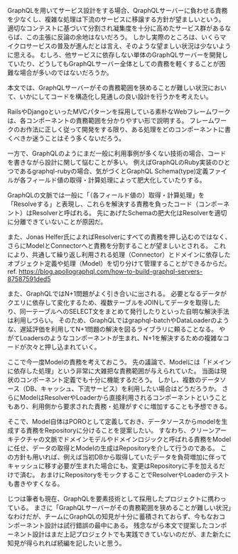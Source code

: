 GraphQLを用いてサービス設計をする場合、QraphQLサーバーに負わせる責務を少なくし、複雑な処理は下流のサービスに移譲する方針が望ましいという。
適切なコンテストに基づいて分割され凝集度を十分に高めたサービス群があるならば、この主張に反論の余地はないだろう。
しかし実際のところは、いくらマイクロサービスの普及が進んだとは言え、そのような望ましい状況は少ないように思える。
むしろ、他サービスに依存しない単体のGraphQLサーバーを開発していたり、どうしてもGraphQLサーバー全体としての責務を軽くすることが困難な場合が多いのではないだろうか。

本文では、GraphQLサーバーがその責務範囲を狭めることが難しい状況において、いかにしてコードを構造化し見通しの良い設計を行うかを考えたい。

RailsやDjangoといったMVCパターンを採用している素朴なWebフレームワークは、各コンポーネントの責務範囲を分かりやすい形で説明する。
フレームワークのお作法に正しく従って開発をする限り、ある処理をどのコンポーネントに書くべきか迷うことはそう多くないだろう。

一方で、GraphQLのようにまだ一般に利用事例が多くない技術の場合、コードを書きながら設計に関して悩むことが多い。
例えばGraphQLのRuby実装のひとつであるgraphql-rubyの場合、気がづくとGraphQL Schema(type)定義ファイルが各フィールド値の取得・計算処理によって肥大化していたりする。

GraphQLの文脈では一般に「（各フィールド値の）取得・計算処理」を「Resolveする」と表現し、これらを解決する責務を負ったコード（コンポーネント）はResolverと呼ばれる。
先にあげたSchemaの肥大化はResolverを適切に分離できていないことが原因だ。

また、Jonas Helfer氏によればResolverにすべての責務を押し込むのではなく、さらにModelとConnectorへと責務を分割することが望ましいとされる。
これにより、共通して繰り返し利用される処理（Connector）とドメインに依存したオブジェクト定義や処理（Model）を切り分けて管理することができるからだ。
ref. https://blog.apollographql.com/how-to-build-graphql-servers-87587591ded5

また、GraphQLではN+1問題がよく引き合いに出される。
必要となるデータがクエリに依存して変化するため、複数テーブルをJOINしてデータを取得したり、同一テーブルへのSELECT文をまとめて発行したりといった自明な解決手法は利用しづらい。
そのため、GraphQLではgraphql-batchやDataLoaderのような、遅延評価を利用してN+1問題の解決を図るライブラリに頼ることなる。
やがてLoadersのようなコンポーネントが生まれ、N+1を解決するための複雑なコードが次々と押し込まれていく。

ここで今一度Modelの責務を考えておこう。
先の議論で、Modelには「ドメインに依存した処理」という非常に大雑把な責務範囲が与えられていた。
当面は現状のコンポーネント定義でも十分に機能するだろう。
しかし、複数のデータソース（DB、キャッシュ、下流サービス）を利用したい場合はどうだろうか。
さらにModelはResolverやLoaderから直接利用されるコンポーネントということもあり、利用側から要求された責務・処理がすぐに増加することも予想できる。

そこで、Model自体はPOROとして定義しておき、データソースからmodelを生成する責務をRepositoryに分けることを提案したい。
すなわち、クリーンアーキテクチャの文脈でドメインモデルやドメインロジックと呼ばれる責務をModelに任せ、データの取得とModelの生成はRepositoryを介して行うのである。
この方針も用いれば、例えば当初DBから取得していたデータを負荷増加に伴ってキャッシュに移す必要が生まれた場合にも、変更はRepositoryに手を加えるだけで済む。
おまけにRepositoryをモックすることでResolverやLoaderのテストも書きやすくなる。

じつは筆者も現在、GraphQLを要素技術として採用したプロジェクトに携わっている。
まさに「GraphQLサーバーがその責務範囲を狭めることが難しい状況」なわけだが、チームにGraphQLの知見が十分に蓄積されておらず、今もなおコンポーネント設計は試行錯誤の最中にある。
残念ながら本文で提案したコンポーネント設計はまだ上記プロジェクトでも実践できていないのだが、また新たに知見が得られれば続編を記したいと思う。
